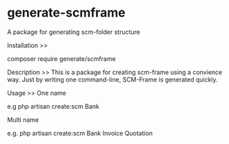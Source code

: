# generate-scmframe
A package for generating scm-folder structure

Installation >>

composer require generate/scmframe

Description >>
This is a package for creating scm-frame using a convience way. Just by writing one command-line, SCM-Frame is generated quickly.

Usage >>
One name

e.g php artisan create:scm Bank 

Multi name 

e.g. php artisan create:scm Bank Invoice Quotation





